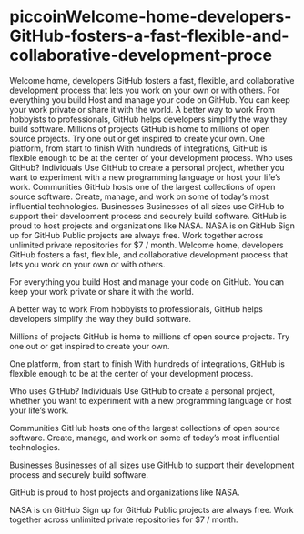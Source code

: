 # piccoinWelcome-home-developers-GitHub-fosters-a-fast-flexible-and-collaborative-development-proce
Welcome home, developers GitHub fosters a fast, flexible, and collaborative development process that lets you work on your own or with others.   For everything you build Host and manage your code on GitHub. You can keep your work private or share it with the world.   A better way to work From hobbyists to professionals, GitHub helps developers simplify the way they build software.   Millions of projects GitHub is home to millions of open source projects. Try one out or get inspired to create your own.   One platform, from start to finish With hundreds of integrations, GitHub is flexible enough to be at the center of your development process.  Who uses GitHub? Individuals  Use GitHub to create a personal project, whether you want to experiment with a new programming language or host your life’s work.  Communities  GitHub hosts one of the largest collections of open source software. Create, manage, and work on some of today’s most influential technologies.  Businesses  Businesses of all sizes use GitHub to support their development process and securely build software.  GitHub is proud to host projects and organizations like NASA.  NASA is on GitHub Sign up for GitHub Public projects are always free. Work together across unlimited private repositories for $7 / month.
Welcome home, developers
GitHub fosters a fast, flexible, and collaborative development process that lets you work on your own or with others.


For everything you build
Host and manage your code on GitHub. You can keep your work private or share it with the world.


A better way to work
From hobbyists to professionals, GitHub helps developers simplify the way they build software.


Millions of projects
GitHub is home to millions of open source projects. Try one out or get inspired to create your own.


One platform, from start to finish
With hundreds of integrations, GitHub is flexible enough to be at the center of your development process.

Who uses GitHub?
Individuals 
Use GitHub to create a personal project, whether you want to experiment with a new programming language or host your life’s work.

Communities 
GitHub hosts one of the largest collections of open source software. Create, manage, and work on some of today’s most influential technologies.

Businesses 
Businesses of all sizes use GitHub to support their development process and securely build software.

GitHub is proud to host projects and organizations like NASA.

NASA is on GitHub
Sign up for GitHub
Public projects are always free. Work together across unlimited private repositories for $7 / month.
